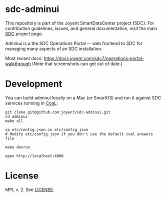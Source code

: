 <!--
    This Source Code Form is subject to the terms of the Mozilla Public
    License, v. 2.0. If a copy of the MPL was not distributed with this
    file, You can obtain one at http://mozilla.org/MPL/2.0/.
-->

<!--
    Copyright (c) 2014, Joyent, Inc.
-->

# sdc-adminui

This repository is part of the Joyent SmartDataCenter project (SDC).  For
contribution guidelines, issues, and general documentation, visit the main
[SDC](http://github.com/joyent/sdc) project page.

Adminui is a the SDC Operations Portal -- web frontend to SDC for managing many
aspects of an SDC installation.

Most recent docs: <https://docs.joyent.com/sdc7/operations-portal-walkthrough>
(Note that screenshots can get out of date.)


# Development

You can build adminui locally on a Mac (or SmartOS) and run it against
SDC services running in
[CoaL](https://github.com/joyent/sdc/blob/master/docs/glossary.md#coal):

    git clone git@github.com:joyent/sdc-adminui.git
    cd adminui
    make all

    cp etc/config.json.in etc/config.json
    # Modify etc/config.json if you don't use the default coal answers file

    make devrun

    open http://localhost:4000


# License

MPL v. 2. See [LICENSE](./LICENSE).
